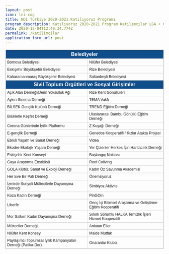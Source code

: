 ```yaml
---
layout: post
icon: lni-cog
title: NDI Türkiye 2020-2021 Katılıyoruz Programı
program_description: Katılıyoruz 2020-2021 Program Katılımcılar LGA + CSO + SE
date: 2020-12-04T12:49:34.774Z
permalink: /katilimcilar
application_form_url: post
---
```

<style type="text/css">
	table.tableizer-table {
		font-size: 12px;
		border: 1px solid #CCC; 
		font-family: Arial, Helvetica, sans-serif;
	} 
	.tableizer-table td {
		padding: 4px;
		margin: 3px;
		border: 1px solid #CCC;
	}
	.tableizer-table th {
                font-size: 16px;
		background-color: #104E8B; 
		color: #FFF;
		font-weight: bold;
	}
</style>
<table class="tableizer-table">
<thead><tr class="tableizer-firstrow"><th colspan="2">Belediyeler</th></tr></thead><tbody>

 <tr><td>Bornova Belediyesi</td><td>Nilüfer Belediyesi</td></tr>
 <tr><td>Eskişehir Büyükşehir Belediyesi</td><td>Rize Belediyesi</td></tr>
 <tr><td>Kaharamanmaraş Büyükşehir Belediyesi</td><td>Sultanbeyli Belediyesi</td></tr>
 </tbody>
 <thead><tr class="tableizer-firstrow"><th colspan="2">Sivil Toplum Örgütleri ve Sosyal Girişimler</th></tr></thead>
 <tbody>
 <tr><td>Açık Alan Derneği/Derin Yoksulluk Ağı</td><td>Rize Kent Gönüllüleri</td></tr>
 <tr><td>Aykırı Sinema Derneği</td><td>TEMA Vakfı</td></tr>
 <tr><td>BİLSEK Gençlik Kulübü Derneği</td><td>TREND Eğitim Derneği</td></tr>
 <tr><td>Bisikletle Keşfet Derneği</td><td>Uluslararası Bambu Gönüllü Eğitim Derneği</td></tr>
 <tr><td>Corona Günlerinde İyilik Platformu</td><td>Z Kuşağı Derneği</td></tr>
 <tr><td>E-gençlik Derneği</td><td>Genedos Kooperatifi / Kızlar Atakta Projesi</td></tr>
 <tr><td>Ebruli Yaşam ve Sanat Derneği</td><td>Videa</td></tr>
 <tr><td>Ekoder-Ekolojik Yaşam Derneği</td><td>Yer Çizenler Herkes İçin Haritacılık Derneği</td></tr>
 <tr><td>Eskişehir Kent Konseyi</td><td>Başlangıç Noktası</td></tr>
 <tr><td>Gaya Araştırma Enstitüsü</td><td>Roof Coliving</td></tr>
 <tr><td>GOLA Kültür, Sanat ve Ekoloji Derneği</td><td>Kadın Öz Savunma Akademisi</td></tr>
 <tr><td>Her Eve Bir Pati Derneği</td><td>Önemsiyoruz</td></tr>
 <tr><td>İzmirde Suriyeli Mültecilerle Dayanışma Derneği</td><td>Simbiyoz Aktivite</td></tr>
 <tr><td>Koza Kadın Derneği</td><td>PinGOin</td></tr>
 <tr><td>Liberfe</td><td>Genç İşi Bilimsel Araştırma ve Geliştirme Eğitim Kooperatifi</td></tr>
 <tr><td>Mor Salkım Kadın Dayanışma Derneği</td><td>Sınırlı Sorumlu HALKA Temizlik İşleri Hizmet Kooperatifi</td></tr>
 <tr><td>Mülteciler Derneği</td><td>Anlatan Eller</td></tr>
 <tr><td>Nilüfer Kent Konseyi</td><td>Maide Mutfak</td></tr>
 <tr><td>Paylaşımcı Toplumsal İyilik Kampanyaları Derneği (Patika-Der)</td><td>Onaranlar Klubü</td></tr>
</tbody></table>